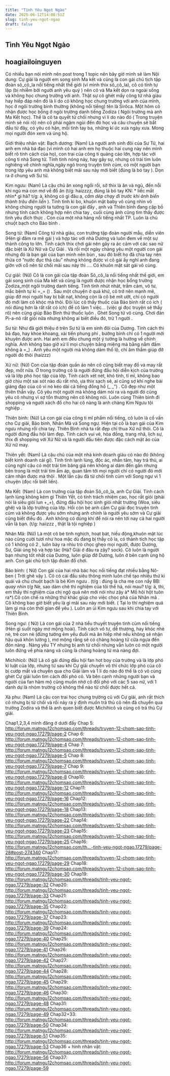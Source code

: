 ```yaml
---
title: "Tình Yêu Ngọt Ngào"
date: 2025-06-12T14:08:51Z
slug: tinh-yeu-ngot-ngao
draft: false
---
```


## Tình Yêu Ngọt Ngào

## hoagiailoinguyen

Có nhiều bạn nói mình nên post trong 1 topic nên bây giờ mình sẽ làm
Nội dung:
Cự giải là người em song sinh Ma kết và cũng là con gái chủ tịch tập đoàn sô_cô_la nổi tiếng nhất thế giới (vì mình thix sô_cô_la), cô có tính tự lập (bị nhiễm bởi người anh yêu quý ) nên cô và Ma kết dọn ra ngoài sống và không học chung trường với anh. Thật sự cô ghét mấy công tử nhà giàu hay hiếp đáp nên đó là lí do cô không học chung trường với anh của mình, học ở ngôi trường bình thường (không nổi tiếng) tên là Sirôca. Một hôm cô nhận được học bổng ở ngôi trường danh tiếng Zodiza ( Ngôi trường mà anh Ma Kết học). Thế là cô ta quyết từ chối nhưng vì lí do nào đó ( Trong truyện mình sẽ nói rõ) nên cô phải ngậm ngùi đến đó học và câu chuyện sẽ bắt đầu từ đây, có yêu có hận, mối tình tay ba, những kí ức xưa ngày xưa. Mong mọi người đón xem và ủng hộ.
 
 
Giới thiệu nhân vật:
Bạch dương: (Nam)
Là người anh sinh đôi của Sư Tử, hai anh em nhà bá đạo (vì mình có hai anh em họ thuộc hai cung này nên mình biết rõ tính cách của họ), con trai của công ti quảng cáo lớn, hợp tác với công ti nhà Song tử. Tính tình nóng nảy, hay gây sự, nhưng có trái tim luôn nghiêng về chính nghĩa,ngây ngô trong truyện tình củm, có một người bạn trong lớp yêu anh mà không biết mãi sau này mới biết (đúng là bó tay ). Dọn ra ở chung với Sư tử.
 
Kim ngưu: (Nam)
Là cậu chủ ăn xong ngồi rồi, sở thix là ăn và ngủ, đến nỗi khi ngủ mà con mơ về đồ ăn (t/g: haizzzz, đúng là bó tay KN: * liếc mắt nhìn* gì hả? t/g: à, không có gì đâu ạ, *cầm dép chạy đi trước khi ảnh biến thành trâu điên liền* ). Tính tình ki bo, khuôn mặt baby vô cùng nhìn vô không chừng người ta tưởng là con gái đấy , anh và Thiên bình đang cặp bồ nhưng tính cách không hợp nên chia tay , cuối cùng ảnh cũng tìm thấy được tình yêu đích thực . Con của một nhà hàng nổi tiếng nhất TP. Luôn là chú chuột bạch cho Bảo bình .
 
 Song tử: (Nam)
Công tử nhà giàu, con trưởng tập đoàn người mẫu, diễn viên (Hèn gì đâm ra mê gái ) và hợp tác với nhà Dương và luôn đem về một sự thành công to lớn. Tính cách thix chơi gái nên gây ra ác cảm với các sao nữ đặc biệt là Xử Nữ và Cự Giải . Và rồi một ngày chàng yêu một người con gái nhưng đó là bạn gái của bạn mình nên bùn , sau đó biết họ đã chia tay nên thừa cơ “nước đục thả câu” nhưng không được vì cô gái ấy nghĩ anh đang giỡn với cổ nên từ chối mãi sau này thì …. Có khuôn mặt sát gái vô cùng.
 
 Cự giải: (Nữ)
Cô là con gái của tập đoàn Sô_cô_la nổi tiếng nhất thế giới, em gái song sinh của Ma kết và cũng là người được nhận học bổng trường Zodiza_một ngôi trường danh tiếng. Tính tình nhút nhát, trầm cảm, vô tư, mắc bệnh tự kỉ =_= () . Sau một chuyện ở quá khứ, cô trở nên mạnh mẽ, giúp đỡ mọi người hay bị bắt nạt, không còn là cô bé mít ướt, chỉ có người đó mới làm cô khóc mà thôi. Đôi lúc cô thấy thuốc của Bảo bình rất có ích ( nói đúng hơn là rất rất có ích) để cô làm 1 việc… (việc gì đọc truyện sẽ thấy rõ) nên cũng giúp Bảo Bình thử thuốc luôn . Ghét Song tử vô cùng. Chơi đàn Pi-a-nô rất giỏi nữa nhưng không ai biết điều đó, trừ 1 người .
 
Sư tử: Như đã giới thiệu ở trên Sư tử là em sinh đôi của Dương. Tính cách thì bá đạo, hay khoe khoang, xài tiền phung phí , bướng bỉnh chỉ có 1 người mới khuyên được anh. Hai anh em đều chung một ý tưởng là hướng về chính nghĩa. Anh không bao giờ xử lí mọi chuyện bằng miệng mà bằng nắm đấm không à =_) . Anh yêu một người mà không dám thổ lộ, chỉ âm thầm giúp đỡ người đó thôi (haizzz)
 
 Xử nữ: (Nữ)
Con của tập đoàn quần áo nên cô cũng biết may đồ và may rất đẹp, mốt nữa. Ở trong trường cô là người đứng đầu hội diễn kịch của trường và là lớp phó học tập của lớp. Tính cách xét nét, khó tính, tỉ mỉ, không bao giờ chịu một sai sót nào dù rất nhỏ, ưa thix sạch sẽ, ai cũng sợ khi nghe bài giảng đạo của cô vì nó kéo dài cả tiếng đồng hồ (_ _”) . Cô đẹp như một thiên thần vậy. Cô yêu một người mà không dám nói ra và người đó cũng yêu cô nhưng vì sợ tổn thương nên cô không nói. Luôn cùng Thiên bình đi shopping và người xách đồ cho hai cô nàng là anh chàng Kim Ngưu tội nghiệp .
 
 Thiên bình: (Nữ)
Là con gái của công ti mĩ phẩm nổi tiếng, cô luôn là cố vấn cho Cự giải, Bảo bình, Nhân Mã và Song ngư. Hiện tại cô là bạn gái của Kim ngưu nhưng rồi chia tay. Thiên Bình nhà ta rất đẹp chỉ thua Xữ nữ thôi. Cô là người đứng đầu hội làm đẹp. Tính cách vui vẻ, hòa đồng, trang nhã, lịch sự, thix đi shopping với Xử Nữ và là người đầu tiên được đặc cách mặt áo của Xử nữ may.
 
 
 Thiên yết: (Nam)
Là cậu chủ của một nhà kinh doanh giàu có nào đó (không biết kinh doanh cái gì). Tính tình lạnh lùng, độc ác, nhẫn tâm, hay trả thù, ai cũng nghĩ cậu có một trái tim băng giá nên không ai dám đến gần nhưng bên trong là một trái tim ấm áp, quan tâm tới mọi người chỉ có người đó mới cảm nhận được mà thôi . Một lần cậu đã từ chối tình củm với Song ngư vì 1 chuyện (đọc rồi biết liền).
 
 Ma Kết: (Nam)
Là con trưởng của tập đoàn Sô_cô_la, anh Cự Giải. Tính cách lạnh lùng không kém gì Thiên Yết, có tính trách nhiệm cao, học rất giỏi (phải nói là siêu giỏi lun +_+), đứng đầu hội học sinh giỏi nhất trường (Woa, siêu ghê) và là lớp trưởng của lớp. Hồi còn bé anh cấm Cự giải đọc truyện tình củm và không được yêu sớm nhưng anh chính là người yêu sớm và Cự giải cũng biết điều đó . Anh không có dũng khí để nói ra nên tới nay cả hai người vẫn là bạn. (t/g: haiizzz , thật là tội nghiệp )
 
Nhân Mã: (Nữ)
Là một cô bé tinh nghịch, hoạt bát, hiếu động,khuôn mặt lúc nào cũng cười tươi như hoa mặc dù đang bị thầy cô la, có thành tích học tập có 1 không có 2 , luôn bày ra nhìu trò chọc ghẹo mọi người, được Dương, Sư, Giải ủng hộ và hợp tác (Hả? Giải ở đâu ra zậy? sock). Cô luôn là người bạn nhưng tốt nhất của Dương, luôn giúp đỡ Dương, luôn ở bên cạnh ủng hộ anh. Con gái chủ tịch tập đoàn đồ chơi.
 
Bảo bình: ( Nữ)
Con gái của hai nhà bác học nổi tiếng đạt nhiều bằng Nô-ben ( Trời ghê vậy ). Cô có cái đầu siêu thông minh luôn chế tạo nhiều thứ kì quái và chú chuột bạch là bé Kim ngưu . (t/g : đúng là cha mẹ con nấy BB: *quay nhìn t/g* Nè, sao dám chê thí nghiệm của tôi thế hả, nói mau? t/g: à, thì, em thấy thí nghiệm của chị ngộ quá nên mới nói như zậy à* Mồ hôi hột tuôn ra*).Cô còn chế ra những thứ khác giúp cho việc chọc phá của Nhân mã . Cô không bao giờ biết yêu là gì mãi sau này mới biết. ( Tại lo thí nghiệm quá làm gì mà còn thời gian để yêu ). Luôn an ủi Kim ngưu sau khi chia tay với Thiên Bình.
 
 Song ngư: ( Nữ)
Là con gái của 2 nhà tiểu thuyết truyện tình củm nổi tiếng (Hèn gì suốt ngày mơ mộng hoài). Tính cách vô tư, dễ thương, hay khóc nhè nè, trẻ con nè (đừng tưởng ẻm yếu đuối mà ăn hiếp nhé nếu không sẽ nhận hậu quả khôn lường ), mơ mộng rằng sẽ có chàng hoàng tử cữa ngựa đến đón nàng . Nàng yêu TY nhưng bị anh từ chối nhưng vẫn luôn có một người luôn đứng về phía nàng và cũng là chàng hoàng tử mà nàng đợi.
 
 Michihicô: (Nữ)
Là cô gái đứng đầu hội fan hot boy của trường và là lớp phó kỉ luật của lớp, nhưng từ sau khi Cự giải chuyển vô thì chức lớp phó của cô bị cướp mất và chuyển qua cho Giải làm và 1 lí do nào đó thế là cô vô cùng ghét Cự giải luôn tìm cách đối phó cô. Và bên cạnh những người bạn và người của fan hâm mộ cũng muốn nhờ cô đối phó với các 5 sao nữ, với 1 danh dự là nhóm trưởng cô không thể nào từ chối được hết cả.
 
Xà phu: (Nam)
Là cậu con trai học chung trường cũ với Cự giải, anh rất thích cô nhưng bị từ chối và rồi nảy ra ý định muốn trả thù cô nên đã chuyển qua trường Zodira và thế là anh quen biết được Michihicô và cùng cô trả thù Cự giải.
 
Chap1,2,3,4 mình đăng ở dưới đấy
Chap 5: http://forum.matngu12chomsao.com/threads/truyen-12-chom-sao-tinh-yeu-ngot-ngao.17279/page-2
Chap 6: http://forum.matngu12chomsao.com/threads/truyen-12-chom-sao-tinh-yeu-ngot-ngao.17279/page-4
Chap 7: http://forum.matngu12chomsao.com/threads/truyen-12-chom-sao-tinh-yeu-ngot-ngao.17279/page-5
Chap 8: http://forum.matngu12chomsao.com/threads/truyen-12-chom-sao-tinh-yeu-ngot-ngao.17279/page-7
Chap 9: http://forum.matngu12chomsao.com/threads/truyen-12-chom-sao-tinh-yeu-ngot-ngao.17279/page-8
Chap10: http://forum.matngu12chomsao.com/threads/truyen-12-chom-sao-tinh-yeu-ngot-ngao.17279/page-12
Chap11: http://forum.matngu12chomsao.com/threads/truyen-12-chom-sao-tinh-yeu-ngot-ngao.17279/page-16
Chap12: http://forum.matngu12chomsao.com/threads/truyen-12-chom-sao-tinh-yeu-ngot-ngao.17279/page-18
Chap13: http://forum.matngu12chomsao.com/threads/truyen-12-chom-sao-tinh-yeu-ngot-ngao.17279/page-22
Chap14: http://forum.matngu12chomsao.com/threads/truyen-12-chom-sao-tinh-yeu-ngot-ngao.17279/page-23
Chap15: http://forum.matngu12chomsao.com/threads/truyen-12-chom-sao-tinh-yeu-ngot-ngao.17279/page-25
Chap16: http://forum.matngu12chomsao.com/th...-tinh-yeu-ngot-ngao.17279/page-28#post-274340
Chap17: http://forum.matngu12chomsao.com/threads/truyen-12-chom-sao-tinh-yeu-ngot-ngao.17279/page-29
Chap18: http://forum.matngu12chomsao.com/threads/truyen-12-chom-sao-tinh-yeu-ngot-ngao.17279/page-30
Chap19: http://forum.matngu12chomsao.com/threads/tinh-yeu-ngot-ngao.17279/page-32
Chap20: http://forum.matngu12chomsao.com/threads/tinh-yeu-ngot-ngao.17279/page-33
Chap21: http://forum.matngu12chomsao.com/threads/tinh-yeu-ngot-ngao.17279/page-35
Chap22: http://forum.matngu12chomsao.com/threads/tinh-yeu-ngot-ngao.17279/page-37
Chap23: http://forum.matngu12chomsao.com/threads/tinh-yeu-ngot-ngao.17279/page-39
Chap24: http://forum.matngu12chomsao.com/threads/tinh-yeu-ngot-ngao.17279/page-40
Chap25: http://forum.matngu12chomsao.com/threads/tinh-yeu-ngot-ngao.17279/page-41
Chap26: http://forum.matngu12chomsao.com/threads/tinh-yeu-ngot-ngao.17279/page-42
Chap27: http://forum.matngu12chomsao.com/threads/tinh-yeu-ngot-ngao.17279/page-44
Chap28: http://forum.matngu12chomsao.com/threads/tinh-yeu-ngot-ngao.17279/page-45
Chap29: http://forum.matngu12chomsao.com/threads/tinh-yeu-ngot-ngao.17279/page-46
Chap30: http://forum.matngu12chomsao.com/threads/tinh-yeu-ngot-ngao.17279/page-48
Chap31: http://forum.matngu12chomsao.com/threads/tinh-yeu-ngot-ngao.17279/page-49
Chap32+33: http://forum.matngu12chomsao.com/threads/tinh-yeu-ngot-ngao.17279/page-50
Chap34: http://forum.matngu12chomsao.com/threads/tinh-yeu-ngot-ngao.17279/page-51
Chap35: http://forum.matngu12chomsao.com/threads/tinh-yeu-ngot-ngao.17279/page-53
Chap36 + hình nhân vật: http://forum.matngu12chomsao.com/threads/tinh-yeu-ngot-ngao.17279/page-56
Chap37: http://forum.matngu12chomsao.com/threads/tinh-yeu-ngot-ngao.17279/page-59